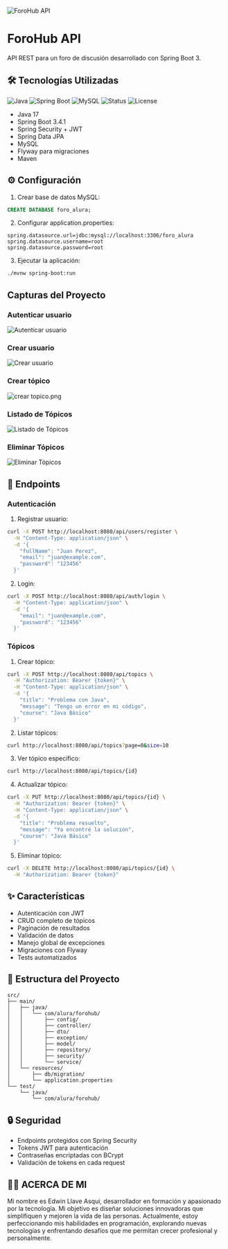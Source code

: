 ![ForoHub API](./src/main/resources/static/img/logo-foro.png)


# ForoHub API
API REST para un foro de discusión desarrollado con Spring Boot 3.

## 🛠️ Tecnologías Utilizadas

![Java](https://img.shields.io/badge/Java-17-blue)
![Spring Boot](https://img.shields.io/badge/Spring%20Boot-3.4.1-brightgreen)
![MySQL](https://img.shields.io/badge/MySQL-Supported-blue)
![Status](https://img.shields.io/badge/Status-Active-brightgreen)
![License](https://img.shields.io/badge/License-MIT-green)


- Java 17
- Spring Boot 3.4.1
- Spring Security + JWT
- Spring Data JPA
- MySQL
- Flyway para migraciones
- Maven

## ⚙️ Configuración

1. Crear base de datos MySQL:
```sql
CREATE DATABASE foro_alura;
```

2. Configurar application.properties:
```properties
spring.datasource.url=jdbc:mysql://localhost:3306/foro_alura
spring.datasource.username=root
spring.datasource.password=root
```

3. Ejecutar la aplicación:
```bash
./mvnw spring-boot:run
```

## Capturas del Proyecto

### Autenticar usuario
![Autenticar usuario](./src/main/resources/static/img/login.png)

### Crear usuario
![Crear usuario](./src/main/resources/static/img/crear-usuario.png)

### Crear tópico
![crear topico.png](./src/main/resources/static/img/crear-topico.png)

### Listado de Tópicos
![Listado de Tópicos](./src/main/resources/static/img/listar-topico.png)

### Eliminar Tópicos
![Eliminar Tópicos](./src/main/resources/static/img/eliminar-topico.png)

## 📌 Endpoints

### Autenticación

1. Registrar usuario:
```bash
curl -X POST http://localhost:8080/api/users/register \
  -H "Content-Type: application/json" \
  -d '{
    "fullName": "Juan Perez",
    "email": "juan@example.com",
    "password": "123456"
  }'
```

2. Login:
```bash
curl -X POST http://localhost:8080/api/auth/login \
  -H "Content-Type: application/json" \
  -d '{
    "email": "juan@example.com",
    "password": "123456"
  }'
```

### Tópicos

1. Crear tópico:
```bash
curl -X POST http://localhost:8080/api/topics \
  -H "Authorization: Bearer {token}" \
  -H "Content-Type: application/json" \
  -d '{
    "title": "Problema con Java",
    "message": "Tengo un error en mi código",
    "course": "Java Básico"
  }'
```

2. Listar tópicos:
```bash
curl http://localhost:8080/api/topics?page=0&size=10
```

3. Ver tópico específico:
```bash
curl http://localhost:8080/api/topics/{id}
```

4. Actualizar tópico:
```bash
curl -X PUT http://localhost:8080/api/topics/{id} \
  -H "Authorization: Bearer {token}" \
  -H "Content-Type: application/json" \
  -d '{
    "title": "Problema resuelto",
    "message": "Ya encontré la solución",
    "course": "Java Básico"
  }'
```

5. Eliminar tópico:
```bash
curl -X DELETE http://localhost:8080/api/topics/{id} \
  -H "Authorization: Bearer {token}"
```

## ✨ Características

- Autenticación con JWT
- CRUD completo de tópicos
- Paginación de resultados
- Validación de datos
- Manejo global de excepciones
- Migraciones con Flyway
- Tests automatizados

## 📂 Estructura del Proyecto

```
src/
├── main/
│   ├── java/
│   │   └── com/alura/forohub/
│   │       ├── config/
│   │       ├── controller/
│   │       ├── dto/
│   │       ├── exception/
│   │       ├── model/
│   │       ├── repository/
│   │       ├── security/
│   │       └── service/
│   └── resources/
│       ├── db/migration/
│       └── application.properties
└── test/
    └── java/
        └── com/alura/forohub/
```

## 🔒 Seguridad

- Endpoints protegidos con Spring Security
- Tokens JWT para autenticación
- Contraseñas encriptadas con BCrypt
- Validación de tokens en cada request


## 🙋‍♀️ ACERCA DE MI 

Mi nombre es Edwin Llave Asqui, desarrollador en formación y apasionado por la tecnología. Mi objetivo es diseñar soluciones innovadoras que simplifiquen y mejoren la vida de las personas. Actualmente, estoy perfeccionando mis habilidades en programación, explorando nuevas tecnologías y enfrentando desafíos que me permitan crecer profesional y personalmente. 
